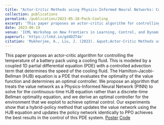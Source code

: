 ```yaml
---
title: "Actor-Critic Methods using Physics-Informed Neural Networks: Control of a 1D PDE Model for Fluid-Cooled Battery Packs"
collection: publications
permalink: /publication/2023-05-18-Pack-Cooling
excerpt: 'This paper proposes an actor-critic algorithm for controlling the temperature of a battery pack using a cooling fluid. This is modeled by a coupled 1D partial differential equation (PDE) with a controlled advection term that determines the speed of the cooling fluid. We propose an algorithm that treats the value network as a Physics-Informed Neural Network (PINN) to solve for the continuous-time HJB equation rather than a discrete-time Bellman optimality equation, and we derive an optimal controller for the environment that we exploit to achieve optimal control.'
date: 2023-06-19
venue: 'ICML Workshop on New Frontiers in Learning, Control, and Dynamical Systems'
paperurl: 'https://lnkd.in/gd4DZT4e'
citation: 'Mukherjee, A., Liu, J. (2023). &quot;Actor-Critic Methods using Physics-Informed Neural Networks: Control of a 1D PDE Model for Fluid-Cooled Battery Packs.&quot; <i>ICML Workshop on New Frontiers in Learning, Control, and Dynamical Systems</i>'
---
```

This paper proposes an actor-critic algorithm for controlling the temperature of a battery pack using a cooling fluid. This is modeled by a coupled 1D partial differential equation (PDE) with a controlled advection term that determines the speed of the cooling fluid. The Hamilton-Jacobi-Bellman (HJB) equation is a PDE that evaluates the optimality of the value function and determines an optimal controller. We propose an algorithm that treats the value network as a Physics-Informed Neural Network (PINN) to solve for the continuous-time HJB equation rather than a discrete-time Bellman optimality equation, and we derive an optimal controller for the environment that we exploit to achieve optimal control. Our experiments show that a hybrid-policy method that updates the value network using the HJB equation and updates the policy network identically to PPO achieves the best results in the control of this PDE system. [Poster](files/PackCooling_poster.pdf) [Code](https://github.com/amartyamukherjee/stable-baselines3)